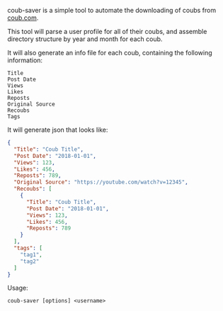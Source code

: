 coub-saver is a simple tool to automate the downloading of coubs from [coub.com](https://coub.com).

This tool will parse a user profile for all of their coubs, and assemble directory structure by year and month for each coub.

It will also generate an info file for each coub, containing the following information:

```text
Title
Post Date
Views
Likes
Reposts
Original Source
Recoubs
Tags
```

It will generate json that looks like:

```json
{
  "Title": "Coub Title",
  "Post Date": "2018-01-01",
  "Views": 123,
  "Likes": 456,
  "Reposts": 789,
  "Original Source": "https://youtube.com/watch?v=12345",
  "Recoubs": [
    {
      "Title": "Coub Title",
      "Post Date": "2018-01-01",
      "Views": 123,
      "Likes": 456,
      "Reposts": 789
    }
  ],
  "tags": [
    "tag1",
    "tag2"
  ]
}
```

Usage:

`coub-saver [options] <username>`
